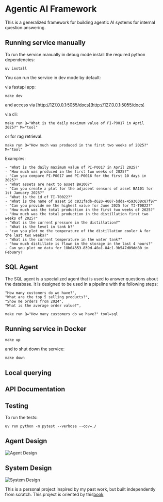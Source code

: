 # Agentic AI Framework

This is a generalized framework for building agentic AI systems for internal question answering.


## Running service manually

To run the service manually in debug mode install the required python dependencies:

`uv install`

You can run the service in dev mode by default:

via fastapi app:
```
make dev
```
and access via [http://127.0.0.1:5055/docs](http://127.0.0.1:5055/docs)

via cli:

```
make run Q="What is the daily maximum value of PI-P0017 in April 2025?" M="tool"
```

or for rag retrieval:
```
make run Q="How much was produced in the first two weeks of 2025?" M="tool"
```

Examples:
```
- "What is the daily maximum value of PI-P0017 in April 2025?"
- "How much was produced in the first two weeks of 2025?"
- "Can you compare PI-P0017 and PI-P0016 for the first 10 days in 2025?"
- "What assets are next to asset BA100?"
- "Can you create a plot for the adjacent sensors of asset BA101 for 1st January 2025?"
- "What is the id of TI-T0022?"
- "What is the name of asset id c831fadb-d620-4007-bdda-4593038c87f9?"
- "Can you provide me the highest value for June 2025 for TI-T0022?"
- "How much was the total production in the first two weeks of 2025?"
- "How much was the total production in the distillation first two weeks of 2025?"
- "What is the current pressure in the distillation?"
- "What is the level in tank b?"
- "can you plot me the temperature of the distillation cooler A for the last two weeks?"
- "What is the current temperature in the water tank?"
- "how much distillate is flown in the storage in the last 4 hours?"
- Can you plot me data for 18b04353-839d-40a1-84c1-9b547d09dd80 in Febuary?

```

## SQL Agent

The SQL agent is a specialized agent that is used to answer questions about the database. It is designed to be used in a pipeline with the following steps:

    "How many customers do we have?",
    "What are the top 5 selling products?",
    "Show me orders from 2024",
    "What is the average order value?",

```
make run Q="How many customers do we have?" tool=sql
```


## Running service in Docker


```
make up
```

and to shut down the service:

```
make down
```


## Local querying


## API Documentation


## Testing

To run the tests:

`uv run python -m pytest --verbose --cov=./`


## Agent Design

![Agent Design](architecture/agent_design.png)


## System Design

![System Design](architecture/system_design.png)



This is a personal project inspired by my past work, but built independently from scratch. This project is oriented by this[book](https://www.cosmicpython.com/)
